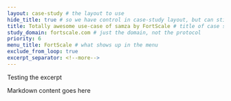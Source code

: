 ```yaml
---
layout: case-study # the layout to use
hide_title: true # so we have control in case-study layout, but can still use page
title: Totally awesome use-case of samza by FortScale # title of case study page
study_domain: fortscale.com # just the domain, not the protocol
priority: 6
menu_title: FortScale # what shows up in the menu
exclude_from_loop: true
excerpt_separator: <!--more-->
---
```

<!--
   Licensed to the Apache Software Foundation (ASF) under one or more
   contributor license agreements.  See the NOTICE file distributed with
   this work for additional information regarding copyright ownership.
   The ASF licenses this file to You under the Apache License, Version 2.0
   (the "License"); you may not use this file except in compliance with
   the License.  You may obtain a copy of the License at

       http://www.apache.org/licenses/LICENSE-2.0

   Unless required by applicable law or agreed to in writing, software
   distributed under the License is distributed on an "AS IS" BASIS,
   WITHOUT WARRANTIES OR CONDITIONS OF ANY KIND, either express or implied.
   See the License for the specific language governing permissions and
   limitations under the License.
-->

Testing the excerpt

<!--more-->

Markdown content goes here